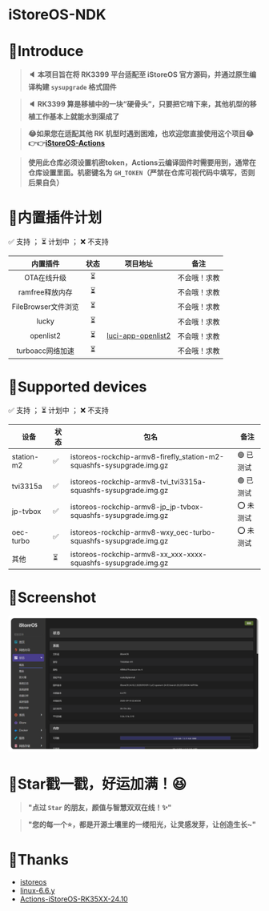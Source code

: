 # iStoreOS-NDK

# 🤔Introduce
> **🔈 本项目旨在将 RK3399 平台适配至 iStoreOS 官方源码，并通过原生编译构建 `sysupgrade` 格式固件**

> **🔈 RK3399 算是移植中的一块“硬骨头”，只要把它啃下来，其他机型的移植工作基本上就能水到渠成了**

> **😂如果您在适配其他 RK 机型时遇到困难，也欢迎您直接使用这个项目😂👉👉[iStoreOS-Actions](https://github.com/Kwonelee/iStoreOS-Actions/releases)**

> **使用此仓库必须设置机密token，Actions云编译固件时需要用到，通常在仓库设置里面。机密键名为 `GH_TOKEN`（严禁在仓库可视代码中填写，否则后果自负）**

# 🤗内置插件计划

✅ 支持 ； ⏳ 计划中 ； ❌ 不支持

| 内置插件                 | 状态 | 项目地址                                                          | 备注         |
|:------------------------:|:----:|:------------------------------------------------------------------:|:------------:|
| OTA在线升级	             | ⏳   |                                                                    | 不会哦！求教 |
| ramfree释放内存          | ⏳   |                                                                    | 不会哦！求教 |
| FileBrowser文件浏览      | ⏳   |                                                                    | 不会哦！求教 |
| lucky                    | ⏳   |                                                                    | 不会哦！求教 |
| openlist2                | ⏳   | [luci-app-openlist2](https://github.com/sbwml/luci-app-openlist2)  | 不会哦！求教 |
| turboacc网络加速         | ⏳   |                                                                    | 不会哦！求教 |

# 🤗Supported devices

✅ 支持 ； ⏳ 计划中 ； ❌ 不支持

| 设备       | 状态   | 包名                                                                    | 备注               |
| ---------- | ------ | ----------------------------------------------------------------------- | ------------------ |
| station-m2 |  ✅    | istoreos-rockchip-armv8-firefly_station-m2-squashfs-sysupgrade.img.gz  | 🟢 已测试          |
| tvi3315a   |  ✅    | istoreos-rockchip-armv8-tvi_tvi3315a-squashfs-sysupgrade.img.gz        | 🟢 已测试          |
| jp-tvbox   |  ✅    | istoreos-rockchip-armv8-jp_jp-tvbox-squashfs-sysupgrade.img.gz         | ⭕ 未测试          |
| oec-turbo  |  ✅    | istoreos-rockchip-armv8-wxy_oec-turbo-squashfs-sysupgrade.img.gz       | ⭕ 未测试          |
| 其他       |  ⏳    | istoreos-rockchip-armv8-xx_xxx-xxxx-squashfs-sysupgrade.img.gz          |                    |

# 🤗Screenshot
![screenshots](./configfiles/screenshot/screenshot2.png)

# 🌟Star戳一戳，好运加满！😆
> **"点过 `Star` 的朋友，颜值与智慧双双在线！✨"**

> **"您的每一个⭐️，都是开源土壤里的一缕阳光，让灵感发芽，让创造生长~"**

# 🙏Thanks
- [istoreos](https://github.com/istoreos/istoreos)
- [linux-6.6.y](https://github.com/unifreq/linux-6.6.y)
- [Actions-iStoreOS-RK35XX-24.10](https://github.com/xiaomeng9597/Actions-iStoreOS-RK35XX-24.10)
